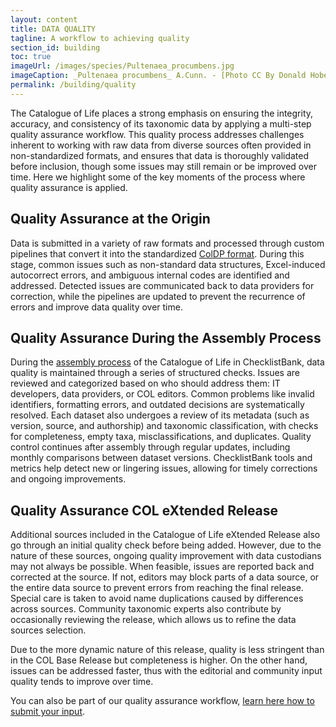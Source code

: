 ```yaml
---
layout: content
title: DATA QUALITY
tagline: A workflow to achieving quality 
section_id: building
toc: true
imageUrl: /images/species/Pultenaea_procumbens.jpg    
imageCaption: _Pultenaea procumbens_ A.Cunn. - [Photo CC By Donald Hobern](https://www.flickr.com/photos/dhobern/5073041283)
permalink: /building/quality
---
```


The Catalogue of Life places a strong emphasis on ensuring the integrity, accuracy, and consistency of its taxonomic data by applying a multi-step quality assurance workflow. This quality process addresses challenges inherent to working with raw data from diverse sources often provided in non-standardized formats, and ensures that data is thoroughly validated before inclusion, though some issues may still remain or be improved over time. Here we highlight some of the key moments of the  process where quality assurance is applied.

## Quality Assurance at the Origin 

Data is submitted in a variety of raw formats and processed through custom pipelines that convert it into the standardized [ColDP format](https://catalogueoflife.github.io/coldp/). During this stage, common issues such as non-standard data structures, Excel-induced autocorrect errors, and ambiguous internal codes are identified and addressed. Detected issues are communicated back to data providers for correction, while the pipelines are updated to prevent the recurrence of errors and improve data quality over time.

## Quality Assurance During the Assembly Process

During the [assembly process](/building/assembly) of the Catalogue of Life in ChecklistBank, data quality is maintained through a series of structured checks. Issues are reviewed and categorized based on who should address them: IT developers, data providers, or COL editors. Common problems like invalid identifiers, formatting errors, and outdated decisions are systematically resolved. Each dataset also undergoes a  review of its metadata (such as version, source, and authorship) and taxonomic classification, with checks for completeness, empty taxa, misclassifications, and duplicates. Quality control continues after assembly through regular updates, including monthly comparisons between dataset versions. ChecklistBank tools and metrics help detect new or lingering issues, allowing for timely corrections and ongoing improvements.

## Quality Assurance COL eXtended Release

Additional sources included in the Catalogue of Life eXtended Release also go through an initial quality check before being added. However, due to the nature of these sources, ongoing quality improvement with data custodians may not always be possible. When feasible, issues are reported back and corrected at the source. If not, editors may block parts of a data source, or the entire data source to prevent errors from reaching the final release. Special care is taken to avoid name duplications caused by differences across sources. Community taxonomic experts also contribute by occasionally reviewing the release, which allows us to refine the data sources selection.

Due to the more dynamic nature of this release, quality is less stringent than in the COL Base Release but completeness is higher. On the other hand, issues can be addressed faster, thus with the editorial and community input quality tends to improve over time.

You can also be part of our quality assurance workflow, [learn here how to submit your input](/howto/contribute).

